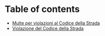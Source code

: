 # Table of contents

* [Multe per violazioni al Codice della Strada](README.md)
* [Violazione del Codice della Strada](violazione-del-codice-della-strada.md)
